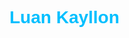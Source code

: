 <DOCTYPE html>


<html language="pt-BR">

<head>

<body>

<font face="arial" color="#00BFFF">
<h1>Luan Kayllon</h1>
</font>

</body>

</head>

</html>



